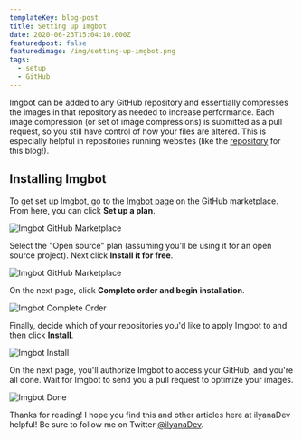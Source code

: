```yaml
---
templateKey: blog-post
title: Setting up Imgbot
date: 2020-06-23T15:04:10.000Z
featuredpost: false
featuredimage: /img/setting-up-imgbot.png
tags:
  - setup
  - GitHub
---
```


Imgbot can be added to any GitHub repository and essentially compresses the images in that repository as needed to increase performance. Each image compression (or set of image compressions) is submitted as a pull request, so you still have control of how your files are altered. This is especially helpful in repositories running websites (like the [repository](https://github.com/ilyanaDev/ilyanaDevBlog) for this blog!).

Installing Imgbot
--

To get set up Imgbot, go to the [Imgbot page](https://github.com/marketplace/imgbot) on the GitHub marketplace. From here, you can click **Set up a plan**.

![Imgbot GitHub Marketplace](/img/imgbot-github-marketplace.png "Imgbot GitHub Marketplace")

Select the "Open source" plan (assuming you'll be using it for an open source project). Next click **Install it for free**.

![Imgbot GitHub Marketplace](/img/imgbot-open-source.png "Imgbot GitHub Marketplace")

On the next page, click **Complete order and begin installation**.

![Imgbot Complete Order](/img/imgbot-complete-order.png "Imgbot Complete Order")

Finally, decide which of your repositories you'd like to apply Imgbot to and then click **Install**. 

![Imgbot Install](/img/imgbot-install.png "Imgbot Install")

On the next page, you'll authorize Imgbot to access your GitHub, and you're all done. Wait for Imgbot to send you a pull request to optimize your images.

![Imgbot Done](/img/imgbot-done.png "Imgbot Done")

Thanks for reading! I hope you find this and other articles here at ilyanaDev helpful! Be sure to follow me on Twitter [@ilyanaDev](https://twitter.com/ilyanaDev).
